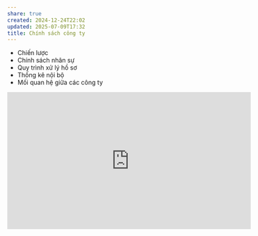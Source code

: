 ```yaml
---
share: true
created: 2024-12-24T22:02
updated: 2025-07-09T17:32
title: Chính sách công ty
---
```


- Chiến lược
- Chính sách nhân sự
- Quy trình xử lý hồ sơ
- Thống kê nội bộ
- Mối quan hệ giữa các công ty

<iframe width="560" height="315" src="https://www.youtube.com/embed/4U4SyvWCff4?si=Ub5G7RGVsDZ-O97e" title="YouTube video player" frameborder="0" allow="accelerometer; autoplay; clipboard-write; encrypted-media; gyroscope; picture-in-picture; web-share" referrerpolicy="strict-origin-when-cross-origin" allowfullscreen></iframe>
